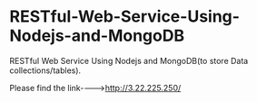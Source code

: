 # RESTful-Web-Service-Using-Nodejs-and-MongoDB
RESTful Web Service Using Nodejs and MongoDB(to store Data collections/tables).


Please find the link---->http://3.22.225.250/

